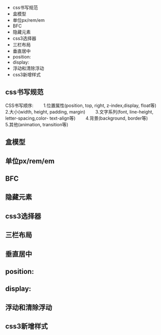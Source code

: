 * css书写规范
* 盒模型
* 单位px/rem/em
* BFC
* 隐藏元素
* css3选择器
* 三栏布局
* 垂直居中
* position:
* display:
* 浮动和清除浮动
* css3新增样式

## css书写规范
CSS书写顺序:　　
1.位置属性(position, top, right, z-index,display, float等)　　
2.大小(width, height, padding, margin)　　
3.文字系列(font, line-height, letter-spacing,color- text-align等)　　
4.背景(background, border等)  
5.其他(animation, transition等)  

## 盒模型
## 单位px/rem/em
## BFC
## 隐藏元素
## css3选择器
## 三栏布局
## 垂直居中
## position:
## display:
## 浮动和清除浮动
## css3新增样式
